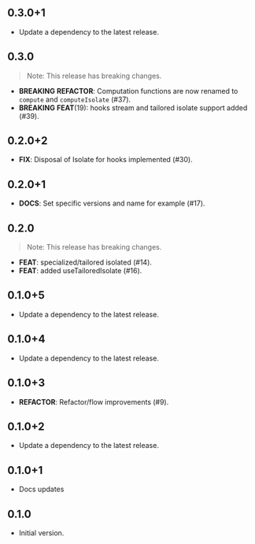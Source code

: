 ## 0.3.0+1

 - Update a dependency to the latest release.

## 0.3.0

> Note: This release has breaking changes.

 - **BREAKING** **REFACTOR**: Computation functions are now renamed to `compute` and `computeIsolate` (#37).
 - **BREAKING** **FEAT**(19): hooks stream and tailored isolate support added (#39).

## 0.2.0+2

 - **FIX**: Disposal of Isolate for hooks implemented (#30).

## 0.2.0+1

 - **DOCS**: Set specific versions and name for example (#17).

## 0.2.0

> Note: This release has breaking changes.

 - **FEAT**: specialized/tailored isolated (#14).
 - **FEAT**: added useTailoredIsolate (#16).

## 0.1.0+5

 - Update a dependency to the latest release.

## 0.1.0+4

 - Update a dependency to the latest release.

## 0.1.0+3

 - **REFACTOR**: Refactor/flow improvements (#9).

## 0.1.0+2

 - Update a dependency to the latest release.

## 0.1.0+1

- Docs updates

## 0.1.0

- Initial version.
